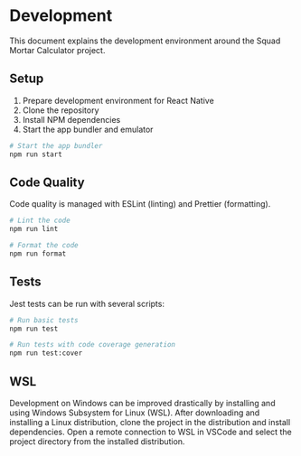 # Development

This document explains the development environment around the Squad Mortar Calculator project.

## Setup

1. Prepare development environment for React Native
2. Clone the repository
3. Install NPM dependencies
4. Start the app bundler and emulator

```bash
# Start the app bundler
npm run start
```

## Code Quality

Code quality is managed with ESLint (linting) and Prettier (formatting).

```bash
# Lint the code
npm run lint

# Format the code
npm run format
```

## Tests

Jest tests can be run with several scripts:

```bash
# Run basic tests
npm run test

# Run tests with code coverage generation
npm run test:cover
```

## WSL

Development on Windows can be improved drastically by installing and using Windows Subsystem for Linux (WSL). After downloading and installing a Linux distribution, clone the project in the distribution and install dependencies. Open a remote connection to WSL in VSCode and select the project directory from the installed distribution.
